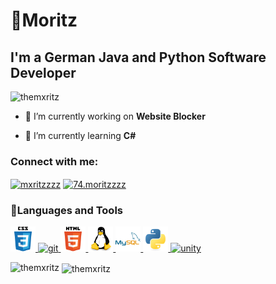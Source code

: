 # 🥊Moritz
I'm a German Java and Python Software Developer
---
<p align="left"> <img src="https://komarev.com/ghpvc/?username=themxritz&label=Profile%20views&color=0e75b6&style=flat" alt="themxritz" /> </p>


- 🔭 I’m currently working on **Website Blocker**

- 🌱 I’m currently learning **C#**

<h3 align="left">Connect with me:</h3>
<p align="left">
<a href="https://twitter.com/mxritzzzz" target="blank"><img align="center" src="https://raw.githubusercontent.com/rahuldkjain/github-profile-readme-generator/master/src/images/icons/Social/twitter.svg" alt="mxritzzzz" height="30" width="40" /></a>
<a href="https://instagram.com/74.moritzzzz" target="blank"><img align="center" src="https://raw.githubusercontent.com/rahuldkjain/github-profile-readme-generator/master/src/images/icons/Social/instagram.svg" alt="74.moritzzzz" height="30" width="40" /></a>
</p>

<h3 align="left">🧰Languages and Tools</h3>
<p align="left"> <a href="https://www.w3schools.com/css/" target="_blank" rel="noreferrer"> <img src="https://raw.githubusercontent.com/devicons/devicon/master/icons/css3/css3-original-wordmark.svg" alt="css3" width="40" height="40"/> </a> <a href="https://git-scm.com/" target="_blank" rel="noreferrer"> <img src="https://www.vectorlogo.zone/logos/git-scm/git-scm-icon.svg" alt="git" width="40" height="40"/> </a> <a href="https://www.w3.org/html/" target="_blank" rel="noreferrer"> <img src="https://raw.githubusercontent.com/devicons/devicon/master/icons/html5/html5-original-wordmark.svg" alt="html5" width="40" height="40"/> </a> <a href="https://www.linux.org/" target="_blank" rel="noreferrer"> <img src="https://raw.githubusercontent.com/devicons/devicon/master/icons/linux/linux-original.svg" alt="linux" width="40" height="40"/> </a> <a href="https://www.mysql.com/" target="_blank" rel="noreferrer"> <img src="https://raw.githubusercontent.com/devicons/devicon/master/icons/mysql/mysql-original-wordmark.svg" alt="mysql" width="40" height="40"/> </a> <a href="https://www.python.org" target="_blank" rel="noreferrer"> <img src="https://raw.githubusercontent.com/devicons/devicon/master/icons/python/python-original.svg" alt="python" width="40" height="40"/> </a> <a href="https://unity.com/" target="_blank" rel="noreferrer"> <img src="https://www.vectorlogo.zone/logos/unity3d/unity3d-icon.svg" alt="unity" width="40" height="40"/> </a> </p>

<p><img align="left" src="https://github-readme-stats.vercel.app/api/top-langs?username=themxritz&show_icons=true&locale=en&layout=compact" alt="themxritz" /></p>

<p>&nbsp;<img align="center" src="https://github-readme-stats.vercel.app/api?username=themxritz&show_icons=true&locale=en" alt="themxritz" /></p>
